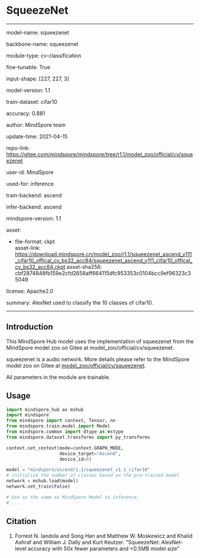 # SqueezeNet

---

model-name: squeezenet

backbone-name: squeezenet

module-type: cv-classification

fine-tunable: True

input-shape: [227, 227, 3]

model-version: 1.1

train-dataset: cifar10

accuracy: 0.881

author: MindSpore team

update-time: 2021-04-15

repo-link: <https://gitee.com/mindspore/mindspore/tree/r1.1/model_zoo/official/cv/squeezenet>

user-id: MindSpore

used-for: inference

train-backend: ascend

infer-backend: ascend

mindspore-version: 1.1

asset:

-
    file-format: ckpt  
    asset-link: <https://download.mindspore.cn/model_zoo/r1.1/squeezenet_ascend_v111_cifar10_offical_cv_bs32_acc84/squeezenet_ascend_v111_cifar10_offical_cv_bs32_acc84.ckpt>
    asset-sha256: cbf2874848fb159e2cfd2658aff664115dfc953353c0104bcc9ef96323c35049

license: Apache2.0

summary: AlexNet used to classify the 10 classes of cifar10.

---

## Introduction

This MindSpore Hub model uses the implementation of squeezenet from the MindSpore model zoo on Gitee at model_zoo/official/cv/squeezenet.

squeezenet is a audio network. More details please refer to the MindSpore model zoo on Gitee at [model_zoo/official/cv/squeezenet](https://gitee.com/mindspore/mindspore/blob/r1.1/model_zoo/official/cv/squeezenet/README.md).

All parameters in the module are trainable.

## Usage

```python
import mindspore_hub as mshub
import mindspore
from mindspore import context, Tensor, nn
from mindspore.train.model import Model
from mindspore.common import dtype as mstype
from mindspore.dataset.transforms import py_transforms

context.set_context(mode=context.GRAPH_MODE,
                    device_target="Ascend",
                    device_id=0)

model = "mindspore/ascend/1.1/squeezenet_v1.1_cifar10"
# initialize the number of classes based on the pre-trained model
network = mshub.load(model)
network.set_train(False)

# Use as the same as MindSpore Model to inference.
# ...
```

## Citation

1. Forrest N. Iandola and Song Han and Matthew W. Moskewicz and Khalid Ashraf and William J. Dally and Kurt Keutzer.
   "SqueezeNet: AlexNet-level accuracy with 50x fewer parameters and <0.5MB model size"
